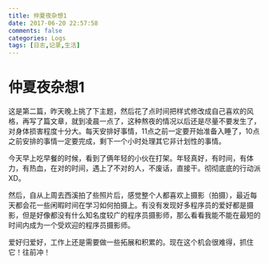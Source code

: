 ```yaml
---
title: 仲夏夜杂想1
date: 2017-06-20 22:57:58
comments: false
categories: Logs
tags: [日志,记录,生活]
---
```

# 仲夏夜杂想1  
这是第二篇，昨天晚上挑了下主题，然后花了点时间把样式修改成自己喜欢的风格，再写了篇文章，就到凌晨一点了，这种熬夜的情况以后还是尽量不要发生了，对身体损害程度十分大。每天安排好事情，11点之前一定要开始准备入睡了，10点之前安排的事情一定要完成，剩下一个小时处理其它非计划性的事情。  

今天早上吃早餐的时候，看到了俩年轻的小伙在打架。年轻真好，有时间，有体力，有热血，在对的时间，遇上了不对的人，不废话，直接干。彻彻底底的行动派XD。  

然后，自从上周去西溪拍了些照片后，感觉整个人都喜欢上摄影（拍摄），最近每天都会花一些闲暇时间在学习如何拍摄上。有没有发现好多程序员的爱好都是摄影，但是好像都没有什么知名度较广的程序员摄影师，那么看看我能不能在最短的时间内成为一个受欢迎的程序员摄影师。  

爱好归爱好，工作上还是需要做一些拓展和积累的。现在这个机会很难得，抓住它！往前冲！
